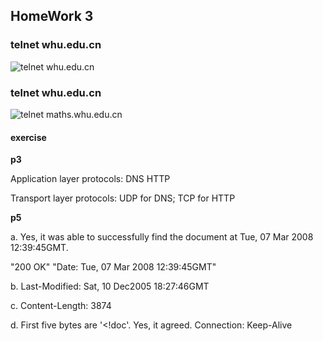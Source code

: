 ## HomeWork 3

### telnet whu.edu.cn
![telnet whu.edu.cn](https://github.com/2017302580119/Pics/telnet-whu.jpg)


### telnet whu.edu.cn
![telnet maths.whu.edu.cn](https://raw.githubusercontent.com/2017302580119/Pics/telnet-maths1.jpg)


#### exercise

**p3**

Application layer protocols: DNS HTTP

Transport layer protocols: UDP for DNS; TCP for HTTP


**p5**

a. Yes, it was able to successfully find the document at Tue, 07 Mar 2008 12:39:45GMT.

"200 OK" "Date: Tue, 07 Mar 2008 12:39:45GMT"

b. Last-Modified: Sat, 10 Dec2005 18:27:46GMT

c. Content-Length: 3874

d. First five bytes are '<!doc'.
    Yes, it agreed. Connection: Keep-Alive
